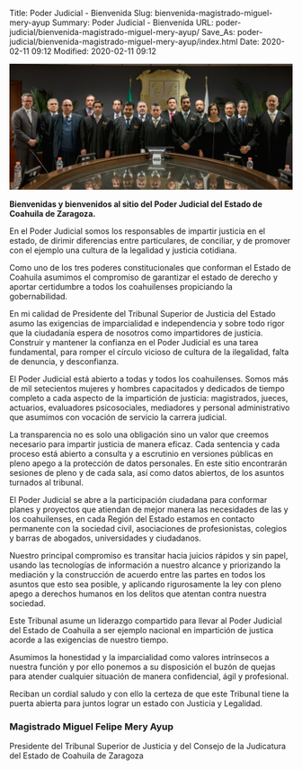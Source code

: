 Title: Poder Judicial - Bienvenida
Slug: bienvenida-magistrado-miguel-mery-ayup
Summary: Poder Judicial - Bienvenida
URL: poder-judicial/bienvenida-magistrado-miguel-mery-ayup/
Save_As: poder-judicial/bienvenida-magistrado-miguel-mery-ayup/index.html
Date: 2020-02-11 09:12
Modified: 2020-02-11 09:12



<img class="img-fluid" src="poder-judicial.jpg" alt="Poder Judicial">

**Bienvenidas y bienvenidos al sitio del Poder Judicial del Estado de Coahuila de Zaragoza.**

En el Poder Judicial somos los responsables de impartir justicia en el estado, de dirimir diferencias entre particulares, de conciliar, y de promover con el ejemplo una cultura de la legalidad y justicia cotidiana.

Como uno de los tres poderes constitucionales que conforman el Estado de Coahuila asumimos el compromiso de garantizar el estado de derecho y aportar certidumbre a todos los coahuilenses propiciando la gobernabilidad.

En mi calidad de Presidente del Tribunal Superior de Justicia del Estado asumo las exigencias de imparcialidad e independencia y sobre todo rigor que la ciudadanía espera de nosotros como impartidores de justicia. Construir y mantener la confianza en el Poder Judicial es una tarea fundamental, para romper el círculo vicioso de cultura de la ilegalidad, falta de denuncia, y desconfianza.

El Poder Judicial está abierto a todas y todos los coahuilenses. Somos más de mil setecientos mujeres y hombres capacitados y dedicados de tiempo completo a cada aspecto de la impartición de justicia: magistrados, jueces, actuarios, evaluadores psicosociales, mediadores y personal administrativo que asumimos con vocación de servicio la carrera judicial.

La transparencia no es solo una obligación sino un valor que creemos necesario para impartir justicia de manera eficaz. Cada sentencia y cada proceso está abierto a consulta y a escrutinio en versiones públicas en pleno apego a la protección de datos personales. En este sitio encontrarán sesiones de pleno y de cada sala, así como datos abiertos, de los asuntos turnados al tribunal.

El Poder Judicial se abre a la participación ciudadana para conformar planes y proyectos que atiendan de mejor manera las necesidades de las y los coahuilenses, en cada Región del Estado estamos en contacto permanente con la sociedad civil, asociaciones de profesionistas, colegios y barras de abogados, universidades y ciudadanos.

Nuestro principal compromiso es transitar hacia juicios rápidos y sin papel, usando las tecnologías de información a nuestro alcance y priorizando la mediación y la construcción de acuerdo entre las partes en todos los asuntos que esto sea posible, y aplicando rigurosamente la ley con pleno apego a derechos humanos en los delitos que atentan contra nuestra sociedad.

Este Tribunal asume un liderazgo compartido para llevar al Poder Judicial del Estado de Coahuila a ser ejemplo nacional en impartición de justica acorde a las exigencias de nuestro tiempo.

Asumimos la honestidad y la imparcialidad como valores intrínsecos a nuestra función y por ello ponemos a su disposición el buzón de quejas para atender cualquier situación de manera confidencial, ágil y profesional.

Reciban un cordial saludo y con ello la certeza de que este Tribunal tiene la puerta abierta para juntos lograr un estado con Justicia y Legalidad.

### Magistrado Miguel Felipe Mery Ayup

Presidente del Tribunal Superior de Justicia y del Consejo de la Judicatura del Estado de Coahuila de Zaragoza

